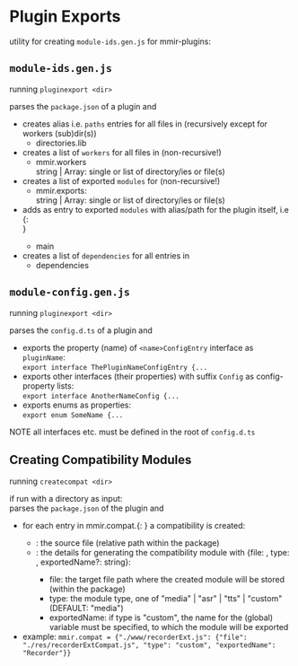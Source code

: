 # Plugin Exports

utility for creating `module-ids.gen.js` for mmir-plugins:

## `module-ids.gen.js`

running `pluginexport <dir>`

parses the `package.json` of a plugin and
 * creates alias i.e. `paths` entries for all files in (recursively except for workers (sub)dir(s))
   * directories.lib
 * creates a list of `workers` for all files in (non-recursive!)
   * <custom field> mmir.workers  
     string | Array<string>: single or list of directory/ies or file(s)
 * creates a list of exported `modules` for (non-recursive!)
   * <custom field> mmir.exports:  
     string | Array<string>: single or list of directory/ies or file(s)
 * adds as entry to exported `modules` with alias/path for the plugin itself, i.e {<plugin ID>: <main file>}
   * main
 * creates a list of `dependencies` for all entries in
   * dependencies


## `module-config.gen.js`

running `pluginexport <dir>`

parses the `config.d.ts` of a plugin and
 * exports the property (name) of `<name>ConfigEntry` interface as `pluginName`:  
   `export interface ThePluginNameConfigEntry {...`
 * exports other interfaces (their properties) with suffix `Config` as config-property lists:  
   `export interface AnotherNameConfig {...`
 * exports enums as properties:  
   `export enum SomeName {...`

NOTE all interfaces etc. must be defined in the root of `config.d.ts`

## Creating Compatibility Modules

running `createcompat <dir>`

if run with a directory as input:  
parses the `package.json` of the plugin and
 * for each entry in <custom field> mmir.compat.{<name>: <entry>} a compatibility is created:
   * <name>: the source file (relative path within the package)
   * <entry>: the details for generating the compatibility module with {file: <file path>, type: <module type>, exportedName?: string}:
     * file: the target file path where the created module will be stored (within the package)
     * type: the module type, one of "media" | "asr" | "tts" | "custom" (DEFAULT: "media")
     * exportedName: if type is "custom", the name for the (global) variable must be specified, to which the module will be exported
  * example: `mmir.compat = {"./www/recorderExt.js": {"file": "./res/recorderExtCompat.js", "type": "custom", "exportedName": "Recorder"}}`

